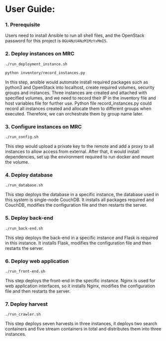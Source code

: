
# User Guide:

### 1. Prerequisite

Users need to install Ansible to run all shell files, and the OpenStack password for this project is `OGU4NzU4NzM1MzYxMmI5`.

### 2. Deploy instances on MRC

`./run_deployment_instance.sh`

`python inventory/record_instances.py`

In this step, ansible would automate install required packages such as python3 and OpenStack into localhost, create required volumes, security groups and instances. Three instances are created and attached with specified volumes, and we need to record their IP in the inventory file and host variables file for further use. Python file record_instances.py could record all instances created and allocate them to different groups when executed. Therefore, we can orchestrate them by group name later.

### 3. Configure instances on MRC

`./run_config.sh`

This step would upload a private key to the remote and add a proxy to all instances to allow access from external. After that, it would install dependencies, set up the environment required to run docker and mount the volume.

### 4. Deploy database

`./run_database.sh`

This step deploys the database in a specific instance, the database used in this system is single-node CouchDB. It installs all packages required and CouchDB, modifies the configuration file and then restarts the server.

### 5. Deploy back-end

`./run_back-end.sh`

This step deploys the back-end in a specific instance and Flask is required in this instance. It installs Flask, modifies the configuration file and then restarts the server. 

### 6. Deploy web application

`./run_front-end.sh`

This step deploys the front-end in the specific instance. Nginx is used for web application interfaces, so it installs Nginx, modifies the configuration file and then restarts the server.

### 7. Deploy harvest

`./run_crawler.sh`

This step deploys seven harvests in three instances, it deploys two search containers and five stream containers in total and distributes them into three instances.


